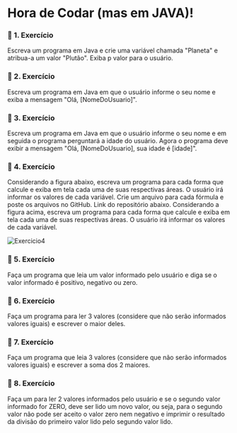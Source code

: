 # Hora de Codar (mas em JAVA)!

### 📝 1. Exercício
 Escreva um programa em Java e crie uma variável chamada "Planeta" e atribua-a um valor "Plutão". Exiba p valor para o usuário.

### 📝 2. Exercício
Escreva um programa em Java em que o usuário informe o seu nome e exiba a mensagem "Olá, [NomeDoUsuario]".

### 📝 3. Exercício 
 Escreva um programa em Java em que o usuário informe o seu nome e em seguida o programa perguntará a idade do usuário. Agora o programa deve exibir a mensagem "Olá, [NomeDoUsuario], sua idade é [idade]".

 ### 📝 4. Exercício
 Considerando a figura abaixo, escreva um programa para cada forma que calcule e exiba em tela cada uma de suas respectivas áreas. O usuário irá informar os valores de cada variável. Crie um arquivo para cada fórmula e poste os  arquivos no GitHub. Link do repositório abaixo. Considerando a figura acima, escreva um programa para cada forma que calcule e exiba em tela cada uma de suas respectivas áreas. O usuário irá informar os valores de cada variável.

![Exercicio4](https://user-images.githubusercontent.com/110692074/200823780-5bf220db-e2ca-488b-b440-e6ef67cf8a3b.png)


 ### 📝 5. Exercício
 Faça um programa que leia um valor informado pelo usuário e diga se o valor informado é positivo, negativo ou zero.

  ### 📝 6. Exercício
Faça um programa para ler 3 valores (considere que não serão informados valores iguais) e escrever o maior deles.

 ### 📝 7. Exercício
 Faça um programa que leia  3 valores (considere que não serão informados valores iguais) e escrever a soma dos 2 maiores. 

  ### 📝 8. Exercício
  Faça um para ler 2 valores informados pelo usuário e se o segundo valor informado for ZERO, deve ser lido um novo valor, ou seja, para o segundo valor não pode ser aceito o valor zero nem negativo e imprimir o resultado da divisão do primeiro valor lido pelo segundo valor lido. 
